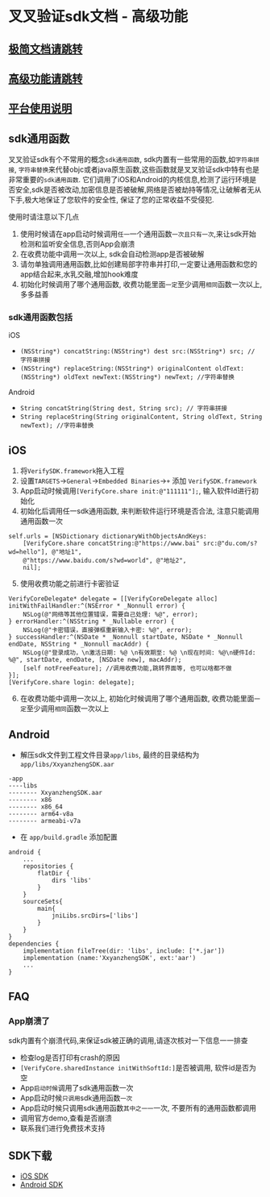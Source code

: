 # 叉叉验证sdk文档 - 高级功能

## [极简文档请跳转](https://github.com/xxyanzheng/sdk)
## [高级功能请跳转](https://github.com/xxyanzheng/sdk/blob/master/advance.md)
## [平台使用说明](https://github.com/xxyanzheng/sdk/blob/master/platform.md)

## sdk通用函数
叉叉验证sdk有个不常用的概念`sdk通用函数`, sdk内置有一些常用的函数,如`字符串拼接`, `字符串替换`来代替objc或者java原生函数,这些函数就是叉叉验证sdk中特有也是非常重要的`sdk通用函数`. 它们调用了iOS和Android的内核信息,检测了运行环境是否安全,sdk是否被改动,加密信息是否被破解,网络是否被劫持等情况,让破解者无从下手,极大地保证了您软件的安全性, 保证了您的正常收益不受侵犯. 

使用时请注意以下几点
1. 使用时候请在app启动时候调用`任一`一个通用函数`一次且只有一次`,来让sdk开始检测和监听安全信息,否则App会崩溃
2. 在收费功能中调用一次以上, sdk会自动检测app是否被破解
3. 请勿单独调用通用函数,比如创建局部字符串并打印,一定要让通用函数和您的app结合起来,水乳交融,增加hook难度
4. 初始化时候调用了哪个通用函数, 收费功能里面`一定`至少调用`相同`函数一次以上, 多多益善

### sdk通用函数包括

iOS
* `(NSString*) concatString:(NSString*) dest src:(NSString*) src; // 字符串拼接`
* `(NSString*) replaceString:(NSString*) originalContent oldText:(NSString*) oldText newText:(NSString*) newText; //字符串替换`

Android
* `String concatString(String dest, String src); // 字符串拼接`
* `String replaceString(String originalContent, String oldText, String newText); //字符串替换`


## iOS

1. 将`VerifySDK.framework`拖入工程
2. 设置`TARGETS`->`General`->`Embedded Binaries`->`+` 添加 `VerifySDK.framework`
3. App启动时候调用`[VerifyCore.share init:@"111111"];`, 输入软件Id进行初始化
4. 初始化后调用任一sdk通用函数, 来判断软件运行环境是否合法, 注意只能调用通用函数一次
```
self.urls = [NSDictionary dictionaryWithObjectsAndKeys:
    [VerifyCore.share concatString:@"https://www.bai" src:@"du.com/s?wd=hello"], @"地址1",
    @"https://www.baidu.com/s?wd=world", @"地址2",
    nil];
```
5. 使用收费功能之前进行卡密验证
```
VerifyCoreDelegate* delegate = [[VerifyCoreDelegate alloc] initWithFailHandler:^(NSError * _Nonnull error) {
    NSLog(@"网络等其他位置错误，需要自己处理: %@", error);
} errorHandler:^(NSString * _Nullable error) {
    NSLog(@"卡密错误，直接弹框重新输入卡密: %@", error);
} successHandler:^(NSDate * _Nonnull startDate, NSDate * _Nonnull endDate, NSString * _Nonnull macAddr) {
    NSLog(@"登录成功，\n激活日期: %@ \n有效期至: %@ \n现在时间: %@\n硬件Id: %@", startDate, endDate, [NSDate new], macAddr);
    [self notFreeFeature]; //调用收费功能,跳转界面等, 也可以啥都不做
}];
[VerifyCore.share login: delegate];
```
6. 在收费功能中调用一次以上, 初始化时候调用了哪个通用函数, 收费功能里面`一定`至少调用`相同`函数一次以上



## Android
* 解压sdk文件到工程文件目录`app/libs`, 最终的目录结构为`app/libs/XxyanzhengSDK.aar`
```
-app
----libs
-------- XxyanzhengSDK.aar
-------- x86
-------- x86_64
-------- arm64-v8a
-------- armeabi-v7a
```
* 在 `app/build.gradle` 添加配置
```
android {
    ...
    repositories {
        flatDir {
            dirs 'libs'
        }
    }
    sourceSets{
        main{
            jniLibs.srcDirs=['libs']
        }
    }
}
dependencies {
    implementation fileTree(dir: 'libs', include: ['*.jar'])
    implementation (name:'XxyanzhengSDK', ext:'aar')
    ...
}
```



## FAQ

### App崩溃了

sdk内置有个崩溃代码,来保证sdk被正确的调用,请逐次核对一下信息一一排查

* 检查log是否打印有crash的原因
* `[VerifyCore.sharedInstance initWithSoftId:]`是否被调用, 软件id是否为空
* App`启动时候`调用了sdk通用函数一次
* App启动时候`只调用`sdk通用函数`一次`
* App启动时候只调用sdk通用函数`其中之一一`一次, 不要所有的通用函数都调用
* 调用官方demo,查看是否崩溃
* 联系我们进行免费技术支持


## SDK下载
* [iOS SDK](#)
* [Android SDK](#)

